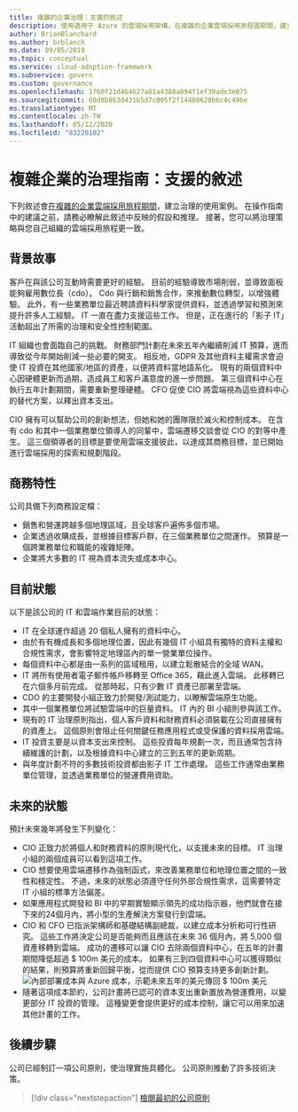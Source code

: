 ```yaml
---
title: 複雜的企業治理：支援的敘述
description: 使用適用于 Azure 的雲端採用架構，在複雜的企業雲端採用旅程圖期間，建立治理的使用案例。
author: BrianBlanchard
ms.author: brblanch
ms.date: 09/05/2019
ms.topic: conceptual
ms.service: cloud-adoption-framework
ms.subservice: govern
ms.custom: governance
ms.openlocfilehash: 1760f21d464627a81a4388a094f1ef39ade3e075
ms.sourcegitcommit: 60d8b863d431b5d7c005f2f14488620b6c4c49be
ms.translationtype: MT
ms.contentlocale: zh-TW
ms.lasthandoff: 05/12/2020
ms.locfileid: "83220102"
---
```

<!-- cSpell:ignore CDO's CIO's -->

# <a name="governance-guide-for-complex-enterprises-the-supporting-narrative"></a>複雜企業的治理指南：支援的敘述

下列敘述會[在複雜的企業雲端採用旅程期間](./index.md)，建立治理的使用案例。 在操作指南中的建議之前，請務必瞭解此敘述中反映的假設和推理。 接著，您可以將治理策略與您自己組織的雲端採用旅程更一致。

## <a name="back-story"></a>背景故事

客戶在與該公司互動時需要更好的經驗。 目前的經驗導致市場削弱，並導致面板能夠雇用數位長（cdo）。 Cdo 與行銷和銷售合作，來推動數位轉型，以增強體驗。 此外，有一些業務單位最近聘請資料科學家提供資料，並透過學習和預測來提升許多人工經驗。 IT 一直在盡力支援這些工作。 但是，正在進行的「影子 IT」活動超出了所需的治理和安全性控制範圍。

IT 組織也會面臨自己的挑戰。 財務部門計劃在未來五年內繼續削減 IT 預算，進而導致從今年開始削減一些必要的開支。 相反地，GDPR 及其他資料主權需求會迫使 IT 投資在其他國家/地區的資產，以便將資料當地語系化。 現有的兩個資料中心因硬體更新而過期，造成員工和客戶滿意度的進一步問題。 第三個資料中心在執行五年計劃期間，需要重新整理硬體。 CFO 促使 CIO 將雲端視為這些資料中心的替代方案，以釋出資本支出。

CIO 擁有可以幫助公司的創新想法，但她和她的團隊限於滅火和控制成本。 在含有 cdo 和其中一個業務單位領導人的同輩中，雲端遷移交談會從 CIO 的對等中產生。 這三個領導者的目標是要使用雲端支援彼此，以達成其商務目標，並已開始進行雲端採用的探索和規劃階段。

## <a name="business-characteristics"></a>商務特性

公司具備下列商務設定檔：

- 銷售和營運跨越多個地理區域，且全球客戶遍佈多個市場。
- 企業透過收購成長，並根據目標客戶群，在三個業務單位之間運作。 預算是一個跨業務單位和職能的複雜矩陣。
- 企業將大多數的 IT 視為資本流失或成本中心。

## <a name="current-state"></a>目前狀態

以下是該公司的 IT 和雲端作業目前的狀態：

- IT 在全球運作超過 20 個私人擁有的資料中心。
- 由於有有機成長和多個地理位置，因此有幾個 IT 小組具有獨特的資料主權和合規性需求，會影響特定地理區內的單一營業單位操作。
- 每個資料中心都是由一系列的區域租用，以建立鬆散結合的全域 WAN。
- IT 將所有使用者電子郵件帳戶移轉至 Office 365，藉此進入雲端。 此移轉已在六個多月前完成。 從那時起，只有少數 IT 資產已部署至雲端。
- CDO 的主要開發小組正致力於開發/測試能力，以瞭解雲端原生功能。
- 其中一個業務單位將試驗雲端中的巨量資料。 IT 內的 BI 小組則參與該工作。
- 現有的 IT 治理原則指出，個人客戶資料和財務資料必須裝載在公司直接擁有的資產上。 這個原則會阻止任何關鍵任務應用程式或受保護的資料採用雲端。
- IT 投資主要是以資本支出來控制。 這些投資每年規劃一次，而且通常包含持續維護的計劃，以及根據資料中心建立的三到五年的更新周期。
- 與年度計劃不符的多數技術投資都由影子 IT 工作處理。 這些工作通常由業務單位管理，並透過業務單位的營運費用資助。

## <a name="future-state"></a>未來的狀態

預計未來幾年將發生下列變化：

- CIO 正致力於將個人和財務資料的原則現代化，以支援未來的目標。 IT 治理小組的兩個成員可以看到這項工作。
- CIO 想要使用雲端遷移作為強制函式，來改善業務單位和地理位置之間的一致性和穩定性。 不過，未來的狀態必須遵守任何外部合規性需求，這需要特定 IT 小組的標準方法偏差。
- 如果應用程式開發和 BI 中的早期實驗顯示領先的成功指示器，他們就會在接下來的24個月內，將小型的生產解決方案發行到雲端。
- CIO 和 CFO 已指派架構師和基礎結構副總裁，以建立成本分析和可行性研究。 這些工作將決定公司是否能夠而且應該在未來 36 個月內，將 5,000 個資產移轉到雲端。 成功的遷移可以讓 CIO 去除兩個資料中心，在五年的計畫期間降低超過 $ 100m 美元的成本。 如果有三到四個資料中心可以獲得類似的結果，則預算將重新回歸平衡，從而提供 CIO 預算支持更多創新計劃。
    ![內部部署成本與 Azure 成本，示範未來五年的美元傳回 $ 100m 美元](../../../_images/govern/calculator-enterprise.png)
- 隨著這項成本節約，公司計畫將已認可的資本支出重新置放為營運費用，以變更部分 IT 投資的管理。 這種變更會提供更好的成本控制，讓它可以用來加速其他計畫的工作。

## <a name="next-steps"></a>後續步驟

公司已經制訂一項公司原則，使治理實施具體化。 公司原則推動了許多技術決策。

> [!div class="nextstepaction"]
> [檢閱最初的公司原則](./initial-corporate-policy.md)
